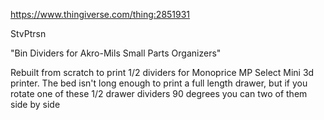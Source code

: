 
https://www.thingiverse.com/thing:2851931

StvPtrsn

"Bin Dividers for Akro-Mils Small Parts Organizers"

Rebuilt from scratch to print 1/2 dividers for Monoprice MP Select Mini 3d printer.  The bed isn't long enough to print a full length drawer, but if you rotate one of these 1/2 drawer dividers 90 degrees you can two of them side by side

